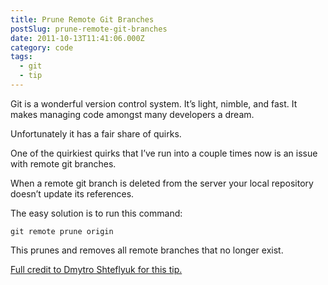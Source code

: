 ```yaml
---
title: Prune Remote Git Branches
postSlug: prune-remote-git-branches
date: 2011-10-13T11:41:06.000Z
category: code
tags:
  - git
  - tip
---
```


Git is a wonderful version control system. It’s light, nimble, and fast. It makes managing code amongst many developers a dream.

Unfortunately it has a fair share of quirks.

One of the quirkiest quirks that I’ve run into a couple times now is an issue with remote git branches.

When a remote git branch is deleted from the server your local repository doesn’t update its references.

The easy solution is to run this command:

<code>git remote prune origin</code>

This prunes and removes all remote branches that no longer exist.

<a href="http://kpumuk.info/development/memo-2-useful-git-tricks-with-remote-branches/">Full credit to Dmytro Shteflyuk for this tip.</a>
